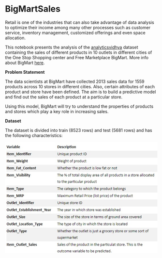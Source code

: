 # BigMartSales


Retail is one of the industries that can also take advantage of data analysis to optimize their income among many other processes such as customer service, inventory management, customized offerings and even space allocation.

This notebook presents the analysis of the <a href="https://www.analyticsvidhya.com/">analyticsvidhya</a> dataset containing the sales of different products in 10 outlets in different cities of the One Stop Shopping center and Free Marketplace BigMart. More  info about BigMart <a href="http://www.bigmart.com/about-us.html">here</a>.
 
**Problem Statement**

The data scientists at BigMart have collected 2013 sales data for 1559 products across 10 stores in different cities. Also, certain attributes of each product and store have been defined. The aim is to build a predictive model and find out the sales of each product at a particular store.

Using this model, BigMart will try to understand the properties of products and stores which play a key role in increasing sales.

**Dataset**

The dataset is divided into train (8523 rows) and test (5681 rows) and has the following characteristics:

![Variable and description table](Images/vbles.jpg)
